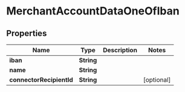 

# MerchantAccountDataOneOfIban


## Properties

| Name | Type | Description | Notes |
|------------ | ------------- | ------------- | -------------|
|**iban** | **String** |  |  |
|**name** | **String** |  |  |
|**connectorRecipientId** | **String** |  |  [optional] |



